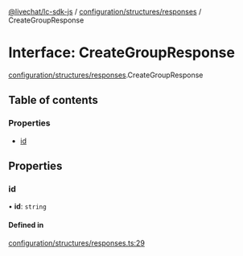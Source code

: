 [@livechat/lc-sdk-js](../README.md) / [configuration/structures/responses](../modules/configuration_structures_responses.md) / CreateGroupResponse

# Interface: CreateGroupResponse

[configuration/structures/responses](../modules/configuration_structures_responses.md).CreateGroupResponse

## Table of contents

### Properties

- [id](configuration_structures_responses.CreateGroupResponse.md#id)

## Properties

### id

• **id**: `string`

#### Defined in

[configuration/structures/responses.ts:29](https://github.com/livechat/lc-sdk-js/blob/25e113d/src/configuration/structures/responses.ts#L29)
